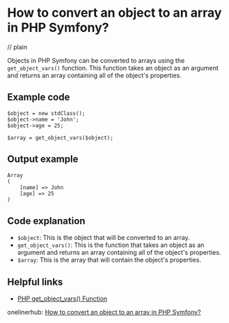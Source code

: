 # How to convert an object to an array in PHP Symfony?
// plain

Objects in PHP Symfony can be converted to arrays using the `get_object_vars()` function. This function takes an object as an argument and returns an array containing all of the object's properties.

## Example code

```
$object = new stdClass();
$object->name = 'John';
$object->age = 25;

$array = get_object_vars($object);
```

## Output example

```
Array
(
    [name] => John
    [age] => 25
)
```

## Code explanation

- `$object`: This is the object that will be converted to an array.
- `get_object_vars()`: This is the function that takes an object as an argument and returns an array containing all of the object's properties.
- `$array`: This is the array that will contain the object's properties.

## Helpful links
- [PHP get_object_vars() Function](https://www.w3schools.com/php/func_misc_get_object_vars.asp)

onelinerhub: [How to convert an object to an array in PHP Symfony?](https://onelinerhub.com/php-symfony/how-to-convert-an-object-to-an-array-in-php-symfony)